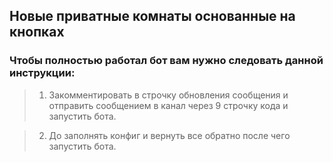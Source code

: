 ## Новые приватные комнаты основанные на кнопках

### Чтобы полностью работал бот вам нужно следовать данной инструкции:

> 1. Закомментировать в строчку обновления сообщения и отправить сообщением в канал через 9 строчку кода и запустить бота.

> 2. До заполнять конфиг и вернуть все обратно после чего запустить бота.

